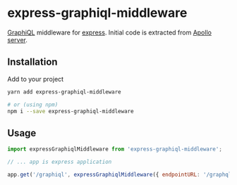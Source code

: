 # express-graphiql-middleware

[GraphiQL](https://github.com/graphql/graphiql) middleware for [express](https://expressjs.com/). Initial code is extracted from [Apollo server](https://github.com/apollographql/apollo-server).

## Installation

Add to your project

```bash
yarn add express-graphiql-middleware

# or (using npm)
npm i --save express-graphiql-middleware
```

## Usage

```js
import expressGraphiqlMiddleware from 'express-graphiql-middleware';

// ... app is express application

app.get('/graphiql', expressGraphiqlMiddleware({ endpointURL: '/graphql' }));
```
